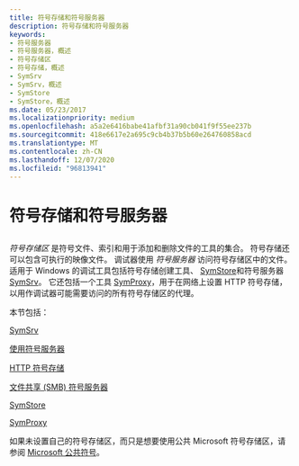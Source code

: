 ```yaml
---
title: 符号存储和符号服务器
description: 符号存储和符号服务器
keywords:
- 符号服务器
- 符号服务器，概述
- 符号存储区
- 符号存储，概述
- SymSrv
- SymSrv，概述
- SymStore
- SymStore，概述
ms.date: 05/23/2017
ms.localizationpriority: medium
ms.openlocfilehash: a5a2e6416babe41afbf31a90cb041f9f55ee237b
ms.sourcegitcommit: 418e6617e2a695c9cb4b37b5b60e264760858acd
ms.translationtype: MT
ms.contentlocale: zh-CN
ms.lasthandoff: 12/07/2020
ms.locfileid: "96813941"
---
```

# <a name="symbol-stores-and-symbol-servers"></a>符号存储和符号服务器


## <span id="ddk_using_symbol_servers_and_symbol_stores_dbg"></span><span id="DDK_USING_SYMBOL_SERVERS_AND_SYMBOL_STORES_DBG"></span>


*符号存储区* 是符号文件、索引和用于添加和删除文件的工具的集合。 符号存储还可以包含可执行的映像文件。 调试器使用 *符号服务器* 访问符号存储区中的文件。 适用于 Windows 的调试工具包括符号存储创建工具、 [SymStore](symstore.md)和符号服务器 [SymSrv](symsrv.md)。 它还包括一个工具 [SymProxy](symproxy.md)，用于在网络上设置 HTTP 符号存储，以用作调试器可能需要访问的所有符号存储区的代理。

本节包括：

[SymSrv](symsrv.md)

[使用符号服务器](using-a-symbol-server.md)

[HTTP 符号存储](http-symbol-stores.md)

[文件共享 (SMB) 符号服务器](file-share--smb--symbol-server.md)

[SymStore](symstore.md)

[SymProxy](symproxy.md)

如果未设置自己的符号存储区，而只是想要使用公共 Microsoft 符号存储区，请参阅 [Microsoft 公共符号](microsoft-public-symbols.md)。

 

 





